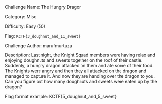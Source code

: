 Challenge Name: The Hungry Dragon

Category: Misc

Difficulty: Easy (50)

Flag: `KCTF{3_doughnut_and_11_sweet}`

Challenge Author: marufmurtuza

Description:
Last night, the Knight Squad members were having relax and enjoying doughnuts and sweets together on the roof of their castle. 
Suddenly, a hungry dragon attacked on them and ate some of their food.
The Knights were angry and then they all attacked on the dragon and managed to capture it.
And now they are handing over the dragon to you.
Can you figure out how many doughnuts and sweets were eaten up by the dragon?

Flag format example: KCTF{5_doughnut_and_5_sweet}









